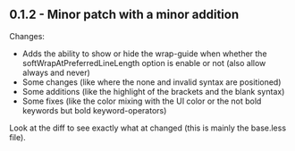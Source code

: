## 0.1.2 - Minor patch with a minor addition

Changes:

- Adds the ability to show or hide the wrap-guide when whether the softWrapAtPreferredLineLength option is enable or not (also allow always and never)
- Some changes (like where the none and invalid syntax are positioned)
- Some additions (like the highlight of the brackets and the blank syntax)
- Some fixes (like the color mixing with the UI color or the not bold keywords but bold keyword-operators)

Look at the diff to see exactly what at changed (this is mainly the base.less file).
